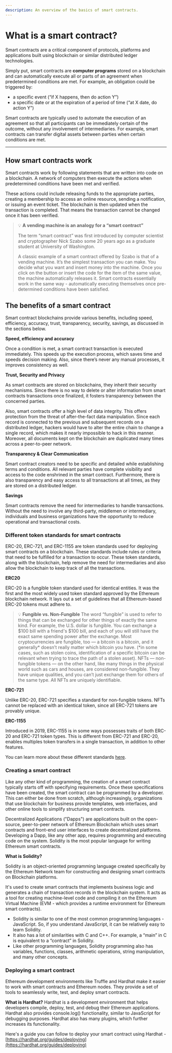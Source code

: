 ```yaml
---
description: An overview of the basics of smart contracts.
---
```


# What is a smart contract?

Smart contracts are a critical component of protocols, platforms and applications built using blockchain or similar distributed ledger technologies. 

Simply put, smart contracts are **computer programs** stored on a blockchain and can automatically execute all or parts of an agreement when predetermined conditions are met. For example, an obligation could be triggered by:

- a specific event (“if X happens, then do action Y”)
- a specific date or at the expiration of a period of time (“at X date, do action Y”)

Smart contracts are typically used to automate the execution of an agreement so that all participants can be immediately certain of the outcome, without any involvement of intermediaries. For example, smart contracts can transfer digital assets between parties when certain conditions are met.

---

## **How smart contracts work**

Smart contracts work by following statements that are written into code on a blockchain. A network of computers then execute the actions when predetermined conditions have been met and verified. 

These actions could include releasing funds to the appropriate parties, creating a membership to access an online resource, sending a notification, or issuing an event ticket. The blockchain is then updated when the transaction is completed. That means the transaction cannot be changed once it has been verified.


> 💡 **A vending machine is an analogy for a “smart contract”**
> 
> The term “smart contract” was first introduced by computer scientist and cryptographer Nick Szabo some 20 years ago as a graduate student at University of Washington.
> 
> A classic example of a smart contract offered by Szabo is that of a vending machine. It’s the simplest transaction you can make. You decide what you want and insert money into the machine. Once you click on the button or insert the code for the item of the same value, the machine automatically releases it. Smart contracts essentially work in the same way - automatically executing themselves once pre-determined conditions have been satisfied.


## **The benefits of a smart contract**

Smart contract blockchains provide various benefits, including speed, efficiency, accuracy, trust, transparency, security, savings, as discussed in the sections below.

**Speed, efficiency and accuracy**

Once a condition is met, a smart contract transaction is executed immediately. This speeds up the execution process, which saves time and speeds decision making. Also, since there’s never any manual processes, it improves consistency as well.

**Trust, Security and Privacy**

As smart contracts are stored on blockchains, they inherit their security mechanisms. Since there is no way to delete or alter information from smart contracts transactions once finalized, it fosters transparency between the concerned parties.

Also, smart contracts offer a high level of data integrity. This offers protection from the threat of after-the-fact data manipulation. Since each record is connected to the previous and subsequent records on a distributed ledger, hackers would have to alter the entire chain to change a single record, which makes it nearly impossible to hack in this manner. Moreover, all documents kept on the blockchain are duplicated many times across a peer-to-peer network.

**Transparency & Clear Communication**

Smart contract creators need to be specific and detailed while establishing terms and conditions. All relevant parties have complete visibility and access to the code enshrined in the smart contract. Furthermore, there is also transparency and easy access to all transactions at all times, as they are stored on a distributed ledger.

**Savings**

Smart contracts remove the need for intermediaries to handle transactions. Without the need to involve any third-party, middlemen or intermediary, individuals and business organizations have the opportunity to reduce operational and transactional costs.


### Different token standards for smart contracts

ERC-20, ERC-721, and ERC-1155 are token standards used for deploying smart contracts on a blockchain. These standards include rules or criteria that need to be fulfilled for a transaction to occur. These token standards, along with the blockchain, help remove the need for intermediaries and also allow the blockchain to keep track of all the transactions.

**ERC20**

ERC-20 is a fungible token standard used for identical entities. It was the first and the most widely used token standard approved by the Ethereum blockchain network.  It lays out a set of guidelines that all Ethereum-based ERC-20 tokens must adhere to. 

> 💡 **Fungible vs. Non-Fungible**
> The word “fungible” is used to refer to things that can be exchanged for other things of exactly the same kind. For example, the U.S. dollar is fungible. You can exchange a $100 bill with a friend's $100 bill, and each of you will still have the exact same spending power after the exchange. Most cryptocurrencies are fungible, too — a bitcoin is a bitcoin, and it generally* doesn’t really matter which bitcoin you have. (*in some cases, such as stolen coins, identification of a specific bitcoin can be relevant when trying to trace the path of a stolen asset).
> NFTs — non-fungible tokens — on the other hand, like many things in the physical world such as cars and houses, are considered non-fungible. They have unique qualities, and you can’t just exchange them for others of the same type. All NFTs are uniquely identifiable.

**ERC-721**

Unlike ERC-20, ERC-721 specifies a standard for non-fungible tokens. NFTs cannot be replaced with an identical token, since all ERC-721 tokens are provably unique.

**ERC-1155**

Introduced in 2019,  ERC-1155 is in some ways possesses traits of both ERC-20 and ERC-721 token types. This is different from ERC-721 and ERC-20, enables multiples token transfers in a single transaction, in addition to other features. 

You can learn more about these different standards [here](https://www.web3.university/article/comparing-erc-721-to-erc-1155).


### Creating **a smart contract**

Like any other kind of programming, the creation of a smart contract typically starts off with specifying requirements. Once these specifications have been created, the smart contract can be programmed by a developer. This can either be done from scratch, although increasingly, organizations that use blockchain for business provide templates, web interfaces, and other online tools to simplify structuring smart contracts.

Decentralized Applications ("Dapps") are applications built on the open-source, peer-to-peer network of Ethereum Blockchain which uses smart contracts and front-end user interfaces to create decentralized platforms. Developing a Dapp, like any other app, requires programming and executing code on the system. Solidity is the most popular language for writing Ethereum smart contracts. 

**What is Solidity?**

Solidity is an object-oriented programming language created specifically by the Ethereum Network team for constructing and designing smart contracts on Blockchain platforms.

It's used to create smart contracts that implements business logic and generates a chain of transaction records in the blockchain system. It acts as a tool for creating machine-level code and compiling it on the Ethereum Virtual Machine (EVM - which provides a runtime environment for Ethereum smart contracts). 

- Solidity is similar to one of the most common programming languages - JavaScript. So, if you understand JavaScript, it can be relatively easy to learn Solidity.
- It also has a lot of similarities with C and C++. For example, a “main” in C is equivalent to a “contract” in Solidity.
- Like other programming languages, Solidity programming also has variables, functions, classes, arithmetic operations, string manipulation, and many other concepts.


### **Deploying a smart contract**

Ethereum development environments like Truffle and Hardhat make it easier to work with smart contracts and Ethereum nodes. They provide a set of tools to seamlessly write, test, and deploy smart contracts.

**What is Hardhat?**
Hardhat is a development environment that helps developers compile, deploy, test, and debug their Ethereum applications. Hardhat also provides console.log() functionality, similar to JavaScript for debugging purposes. Hardhat also has many plugins, which further increases its functionality. 

Here's a guide you can follow to deploy your smart contract using Hardhat - [https://hardhat.org/guides/deploying](https://hardhat.org/guides/deploying)
